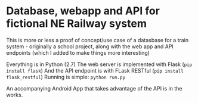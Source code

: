 # Database, webapp and API for fictional NE Railway system
This is more or less a proof of concept/use case of a datasbase for a train system - originally a school project,
along with the web app and API endpoints (which I added to make things more interesting)

Everything is in Python (2.7)
The web server is implemented with Flask (`pip install flask`)
And the API endpoint is with FLask RESTful (`pip install flask_restful`)
Running is simple: `python run.py`

An accompanying Android App that takes advantage of the API is in the works.
